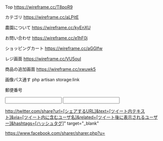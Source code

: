 Top
https://wireframe.cc/T8poR9

カテゴリ
https://wireframe.cc/aLPjtE

農園について
https://wireframe.cc/kyEnXU

お問い合わせ
https://wireframe.cc/e1hF0j

ショッピングカート
https://wireframe.cc/aGGlfw

レジ画面
https://wireframe.cc/VU5ouI

商品の追加画面
https://wireframe.cc/xwuwk5

画像パス通す
php artisan storage:link

郵便番号
<script src="https://ajaxzip3.github.io/ajaxzip3.js" charset="UTF-8"></script>
<input type="text" name="post" onKeyUp="AjaxZip3.zip2addr(this,'','address','address');">
<input type="text" name="address">

<!--twitter-->
http://twitter.com/share?url=[シェアするURL]&text=[ツイート内テキスト]&via=[ツイート内に含むユーザ名]&related=[ツイート後に表示されるユーザー]&hashtags=[ハッシュタグ]" target="_blank"

https://www.facebook.com/sharer/sharer.php?u=<URL>
